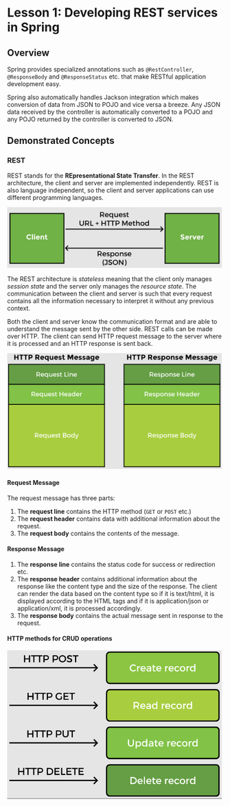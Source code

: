 # Lesson 1: Developing REST services in Spring

## Overview

Spring provides specialized annotations such as `@RestController`, `@ResponseBody` and `@ResponseStatus` etc. that make RESTful application development easy.

Spring also automatically handles Jackson integration which makes conversion of data from JSON to POJO and vice versa a breeze. Any JSON data received by the controller is automatically converted to a POJO and any POJO returned by the controller is converted to JSON.

## Demonstrated Concepts

### REST

REST stands for the __REpresentational State Transfer__. In the REST architecture, the client and server are implemented independently. REST is also language independent, so the client and server applications can use different programming languages.

<img src="images/img1.png" width="500">

The REST architecture is _stateless_ meaning that the client only manages _session state_ and the server only manages the _resource state_. The communication between the client and server is such that every request contains all the information necessary to interpret it without any previous context.

Both the client and server know the communication format and are able to understand the message sent by the other side. REST calls can be made over HTTP. The client can send HTTP request message to the server where it is processed and an HTTP response is sent back.

<img src="images/img2.png" width="500">

#### Request Message

The request message has three parts:

1. The __request line__ contains the HTTP method (`GET` or `POST` etc.)
2. The __request header__ contains data with additional information about the request.
3. The __request body__ contains the contents of the message.

#### Response Message

1. The __response line__ contains the status code for success or redirection etc. 
2. The __response header__ contains additional information about the response like the content type and the size of the response. The client can render the data based on the content type so if it is text/html, it is displayed according to the HTML tags and if it is application/json or application/xml, it is processed accordingly. 
3. The __response body__ contains the actual message sent in response to the request.

#### HTTP methods for CRUD operations

<img src="images/img3.png" width="500">
